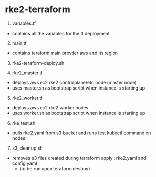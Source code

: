 # rke2-terraform

1. variables.tf
  - contains all the variables for the tf deployment

2. main.tf
  - contains teraform main provder aws and its region

3. rke2-teraform-deploy.sh

4. rke2_master.tf
  - deploys aws ec2 rke2 controlplane/etc node (master node)
  - uses master.sh as bootstrap script when instance is starting up

5. rke2_worker.tf
  - deploys aws ec2 rke2 worker nodes
  - uses worker.sh as bootstrap script when instance is starting up

6. rke_test.sh
  - pulls rke2.yaml from s3 bucket and runs test kubectl command on nodes

7. s3_cleanup.sh
  - removes s3 files created during terraform apply : rke2.yaml and config.yaml
     - (to be run upon teraform destroy)
